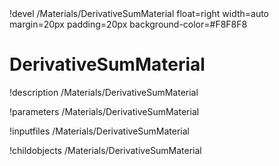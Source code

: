 <!-- MOOSE Object Documentation Stub: Remove this when content is added. -->!devel /Materials/DerivativeSumMaterial float=right width=auto margin=20px padding=20px background-color=#F8F8F8


# DerivativeSumMaterial
!description /Materials/DerivativeSumMaterial

!parameters /Materials/DerivativeSumMaterial

!inputfiles /Materials/DerivativeSumMaterial

!childobjects /Materials/DerivativeSumMaterial
